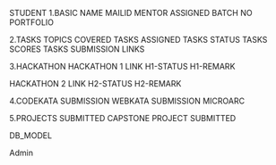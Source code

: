 STUDENT
1.BASIC
  NAME
  MAILID
  MENTOR ASSIGNED
  BATCH NO
  PORTFOLIO

2.TASKS
 TOPICS COVERED
 TASKS ASSIGNED
 TASKS STATUS
 TASKS SCORES
 TASKS SUBMISSION LINKS

3.HACKATHON
 HACKATHON 1 LINK
 H1-STATUS
 H1-REMARK

 HACKATHON 2 LINK
 H2-STATUS
 H2-REMARK

 4.CODEKATA SUBMISSION
   WEBKATA SUBMISSION
   MICROARC


 5.PROJECTS SUBMITTED
 CAPSTONE PROJECT SUBMITTED


DB_MODEL

Admin

